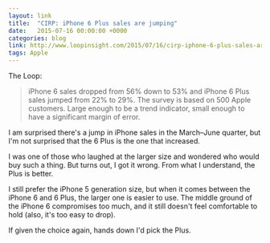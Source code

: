 ```yaml
---
layout: link
title:  "CIRP: iPhone 6 Plus sales are jumping"
date:   2015-07-16 00:00:00 +0000
categories: blog
link: http://www.loopinsight.com/2015/07/16/cirp-iphone-6-plus-sales-are-jumping/?utm_source=loopinsight.com&utm_campaign=loopinsight.com&utm_medium=referral
tags: Apple
---
```


The Loop:

> iPhone 6 sales dropped from 56% down to 53% and iPhone 6 Plus sales jumped from 22% to 29%. The survey is based on 500 Apple customers. Large enough to be a trend indicator, small enough to have a significant margin of error.

I am surprised there's a jump in iPhone sales in the March–June quarter, but I'm not surprised that the 6 Plus is the one that increased.

I was one of those who laughed at the larger size and wondered who would buy such a thing. But turns out, I got it wrong. From what I understand, the Plus is better.

I still prefer the iPhone 5 generation size, but when it comes between the iPhone 6 and 6 Plus, the larger one is easier to use. The middle ground of the iPhone 6 compromises too much, and it still doesn't feel comfortable to hold (also, it's too easy to drop).

If given the choice again, hands down I'd pick the Plus.

